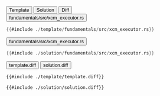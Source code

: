
<div class="content-row">


<div class="content-col">

<div class="tab">
  <button class="maintab tablinks active" onclick="switchMainTab(event, 'Template')">Template</button>
  <button class="maintab tablinks" onclick="switchMainTab(event, 'Solution')">Solution</button>
  <button class="maintab tablinks" onclick="switchMainTab(event, 'Diff')">Diff</button>
</div>

<div id="Template" class="maintab tabcontent active">

<div class="tab">
<button class="subtab tablinks file-template file-modified active" onclick="switchSubTab(event, 'fundamentals/src/xcm_executor.rs')" data-id="fundamentals/src/xcm_executor.rs">fundamentals/src/xcm_executor.rs</button>
</div>
<div id="template/fundamentals/src/xcm_executor.rs" class="subtab tabcontent active" data-id="fundamentals/src/xcm_executor.rs">

```rust
{{#include ./template/fundamentals/src/xcm_executor.rs}}
```

</div>



</div>

<div id="Solution" class="maintab tabcontent">

<div class="tab">
<button class="subtab tablinks file-solution file-modified active" onclick="switchSubTab(event, 'fundamentals/src/xcm_executor.rs')" data-id="fundamentals/src/xcm_executor.rs">fundamentals/src/xcm_executor.rs</button>
</div>
<div id="solution/fundamentals/src/xcm_executor.rs" class="subtab tabcontent active" data-id="fundamentals/src/xcm_executor.rs">

```rust
{{#include ./solution/fundamentals/src/xcm_executor.rs}}
```

</div>



</div>

<div id="Diff" class="maintab tabcontent">


<div class="tab">
	<button class="difftab tablinks active" onclick="switchDiff(event, 'template.diff')" data-id="template.diff">template.diff</button>
	<button class="difftab tablinks" onclick="switchDiff(event, 'solution.diff')" data-id="solution.diff">solution.diff</button>
</div>
<div id="template.diff" class="difftab tabcontent active" data-id="template.diff">

```diff
{{#include ./template/template.diff}}
```

</div>
<div id="solution.diff" class="difftab tabcontent" data-id="solution.diff">

```diff
{{#include ./solution/solution.diff}}
```

</div>

</div>

</div>
</div>

